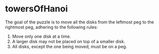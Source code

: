 # towersOfHanoi

The goal of the puzzle is to move all the disks from the leftmost peg to the
rightmost peg, adhering to the following rules:
1. Move only one disk at a time.
2. A larger disk may not be placed on top of a smaller disk.
3. All disks, except the one being moved, must be on a peg.